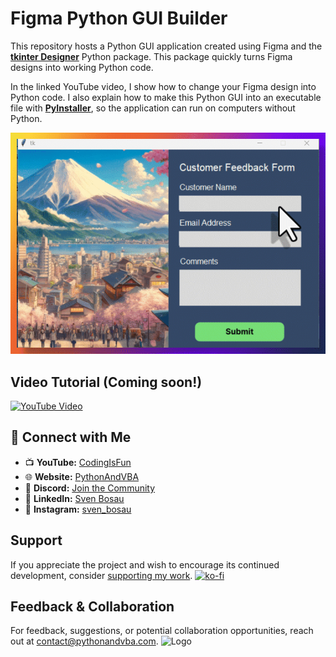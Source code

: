 # Figma Python GUI Builder

This repository hosts a Python GUI application created using Figma and the **[tkinter Designer](https://github.com/ParthJadhav/Tkinter-Designer)** Python package. This package quickly turns Figma designs into working Python code.

In the linked YouTube video, I show how to change your Figma design into Python code. I also explain how to make this Python GUI into an executable file with **[PyInstaller](https://pyinstaller.org/en/stable/)**, so the application can run on computers without Python.

![GUI Demo](GUI_Demo.gif)


## Video Tutorial (Coming soon!)
[![YouTube Video](https://img.youtube.com/vi/XXX/0.jpg)](https://youtu.be/XXX)



## 🤝 Connect with Me
- 📺 **YouTube:** [CodingIsFun](https://youtube.com/c/CodingIsFun)
- 🌐 **Website:** [PythonAndVBA](https://pythonandvba.com)
- 💬 **Discord:** [Join the Community](https://pythonandvba.com/discord)
- 💼 **LinkedIn:** [Sven Bosau](https://www.linkedin.com/in/sven-bosau/)
- 📸 **Instagram:** [sven_bosau](https://www.instagram.com/sven_bosau/)

## Support 
If you appreciate the project and wish to encourage its continued development, consider [supporting my work](https://pythonandvba.com/coffee-donation).
[![ko-fi](https://ko-fi.com/img/githubbutton_sm.svg)](https://pythonandvba.com/coffee-donation)

## Feedback & Collaboration
For feedback, suggestions, or potential collaboration opportunities, reach out at contact@pythonandvba.com.
![Logo](https://www.pythonandvba.com/banner-img)
